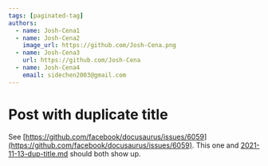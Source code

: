 ```yaml
---
tags: [paginated-tag]
authors:
  - name: Josh-Cena1
  - name: Josh-Cena2
    image_url: https://github.com/Josh-Cena.png
  - name: Josh-Cena3
    url: https://github.com/Josh-Cena
  - name: Josh-Cena4
    email: sidechen2003@gmail.com
---
```


# Post with duplicate title

See [https://github.com/facebook/docusaurus/issues/6059](https://github.com/facebook/docusaurus/issues/6059). This one and [2021-11-13-dup-title.md](./2021-11-13-dup-title.md) should both show up.